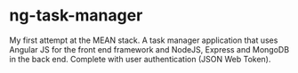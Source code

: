 # ng-task-manager
My first attempt at the MEAN stack. A task manager application that uses Angular JS for the front end framework and NodeJS, Express and MongoDB in the back end. Complete with user authentication (JSON Web Token).
